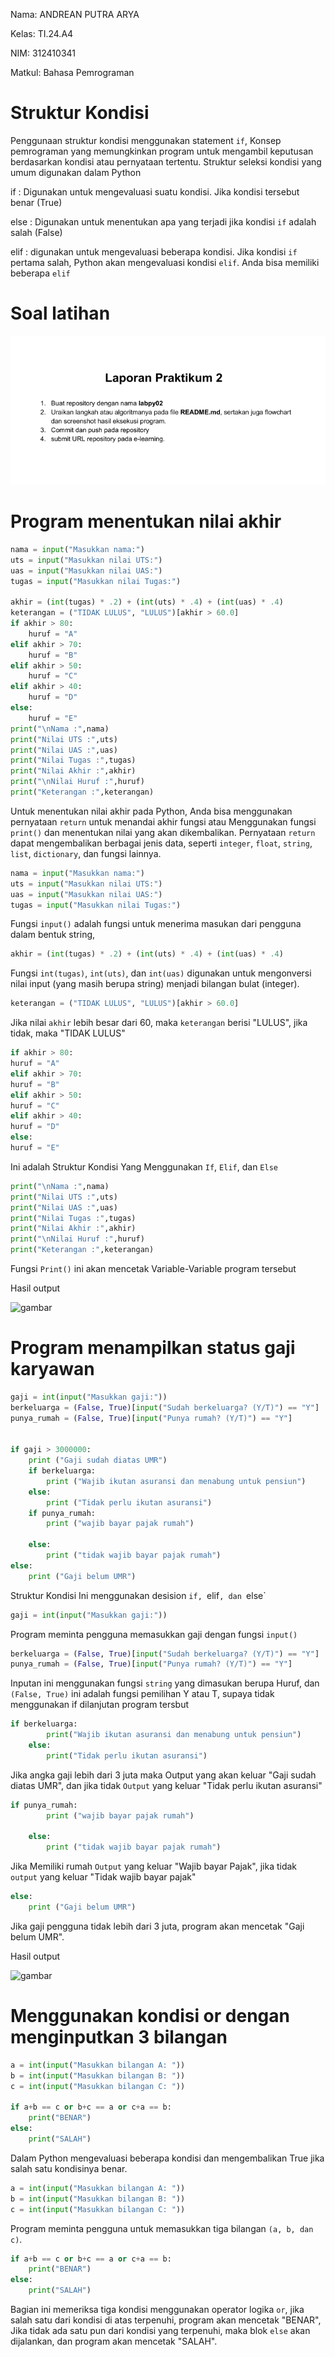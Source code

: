 Nama: ANDREAN PUTRA ARYA

Kelas: TI.24.A4

NIM: 312410341

Matkul: Bahasa Pemrograman

# Struktur Kondisi
Penggunaan struktur kondisi menggunakan statement `if`, Konsep pemrograman yang memungkinkan program untuk mengambil keputusan berdasarkan kondisi atau pernyataan tertentu. Struktur seleksi kondisi yang umum digunakan dalam Python

if : Digunakan untuk mengevaluasi suatu kondisi. Jika kondisi tersebut benar (True)

else : Digunakan untuk menentukan apa yang terjadi jika kondisi `if` adalah salah (False)

elif : digunakan untuk mengevaluasi beberapa kondisi. Jika kondisi `if` pertama salah, Python akan mengevaluasi kondisi `elif`. Anda bisa memiliki beberapa `elif`

# Soal latihan
![gambar](https://github.com/andreanbadeh/Labpy02/blob/19b4a2a541275b622b9e9e3880e4f1d67f5d0ee8/Image/Screenshot%20From%202024-10-24%2020-34-23.png)

# Program menentukan nilai akhir
```python
nama = input("Masukkan nama:")
uts = input("Masukkan nilai UTS:")
uas = input("Masukkan nilai UAS:")
tugas = input("Masukkan nilai Tugas:")

akhir = (int(tugas) * .2) + (int(uts) * .4) + (int(uas) * .4)
keterangan = ("TIDAK LULUS", "LULUS")[akhir > 60.0]
if akhir > 80:
    huruf = "A"
elif akhir > 70:
    huruf = "B"
elif akhir > 50:
    huruf = "C"
elif akhir > 40:
    huruf = "D"
else:
    huruf = "E"
print("\nNama :",nama)
print("Nilai UTS :",uts)
print("Nilai UAS :",uas)
print("Nilai Tugas :",tugas)
print("Nilai Akhir :",akhir)
print("\nNilai Huruf :",huruf)
print("Keterangan :",keterangan)
````

Untuk menentukan nilai akhir pada Python, Anda bisa menggunakan pernyataan `return` untuk menandai akhir fungsi atau Menggunakan fungsi `print()` dan menentukan nilai yang akan dikembalikan. Pernyataan `return` dapat mengembalikan berbagai jenis data, seperti `integer`, `float`, `string`, `list`, `dictionary`, dan fungsi lainnya.

```python
nama = input("Masukkan nama:")
uts = input("Masukkan nilai UTS:")
uas = input("Masukkan nilai UAS:")
tugas = input("Masukkan nilai Tugas:")
````
Fungsi `input()` adalah fungsi untuk menerima masukan dari pengguna dalam bentuk string, 

```python
akhir = (int(tugas) * .2) + (int(uts) * .4) + (int(uas) * .4)
````
Fungsi `int(tugas)`, `int(uts)`, dan `int(uas)` digunakan untuk mengonversi nilai input (yang masih berupa string) menjadi bilangan bulat (integer).

```python
keterangan = ("TIDAK LULUS", "LULUS")[akhir > 60.0]
````
Jika nilai `akhir` lebih besar dari 60, maka `keterangan` berisi "LULUS", jika tidak, maka "TIDAK LULUS"

```Python
if akhir > 80:
huruf = "A"
elif akhir > 70:
huruf = "B"
elif akhir > 50:
huruf = "C"
elif akhir > 40:
huruf = "D"
else:
huruf = "E"
````

Ini adalah Struktur Kondisi Yang Menggunakan `If`, `Elif`, dan `Else`

```Python
print("\nNama :",nama)
print("Nilai UTS :",uts)
print("Nilai UAS :",uas)
print("Nilai Tugas :",tugas)
print("Nilai Akhir :",akhir)
print("\nNilai Huruf :",huruf)
print("Keterangan :",keterangan)
````

Fungsi `Print()` ini akan mencetak Variable-Variable program tersebut

Hasil output

![gambar](https://github.com/andreanbadeh/Labpy02/blob/53a36e5b1616da396b3f5514538346e2759889ab/Image/Screenshot%20From%202024-10-24%2021-01-58.png)

# Program menampilkan status gaji karyawan
```Python
gaji = int(input("Masukkan gaji:"))
berkeluarga = (False, True)[input("Sudah berkeluarga? (Y/T)") == "Y"]
punya_rumah = (False, True)[input("Punya rumah? (Y/T)") == "Y"]


if gaji > 3000000:
    print ("Gaji sudah diatas UMR")
    if berkeluarga:
        print ("Wajib ikutan asuransi dan menabung untuk pensiun")
    else:
        print ("Tidak perlu ikutan asuransi")
    if punya_rumah:
        print ("wajib bayar pajak rumah")

    else:
        print ("tidak wajib bayar pajak rumah")
else:
    print ("Gaji belum UMR")
````
Struktur Kondisi Ini menggunakan desision `if, `elif`, dan `else`

```Python
gaji = int(input("Masukkan gaji:"))
````
Program meminta pengguna memasukkan gaji dengan fungsi `input()`

```Python
berkeluarga = (False, True)[input("Sudah berkeluarga? (Y/T)") == "Y"]
punya_rumah = (False, True)[input("Punya rumah? (Y/T)") == "Y"]
````
Inputan ini menggunakan fungsi `string` yang dimasukan berupa Huruf, dan `(False, True)` ini adalah fungsi pemilihan Y atau T, supaya tidak menggunakan if dilanjutan program tersbut

```Python
if berkeluarga:
        print("Wajib ikutan asuransi dan menabung untuk pensiun")
    else:
        print("Tidak perlu ikutan asuransi")
````
Jika angka gaji lebih dari 3 juta maka Output yang akan keluar "Gaji sudah diatas UMR", dan jika tidak `Output` yang keluar "Tidak perlu ikutan asuransi"

```Python
if punya_rumah:
        print ("wajib bayar pajak rumah")

    else:
        print ("tidak wajib bayar pajak rumah")
````
Jika Memiliki rumah `Output` yang keluar "Wajib bayar Pajak", jika tidak `output` yang keluar "Tidak wajib bayar pajak"

```Python
else:
    print ("Gaji belum UMR")
````
Jika gaji pengguna tidak lebih dari 3 juta, program akan mencetak "Gaji belum UMR".

Hasil output

![gambar](https://github.com/andreanbadeh/Labpy02/blob/b21525682f138995596aa1dd4e62e4200541c0a5/Image/Screenshot%20From%202024-10-24%2021-31-55.png)

# Menggunakan kondisi or dengan menginputkan 3 bilangan
```Python
a = int(input("Masukkan bilangan A: "))
b = int(input("Masukkan bilangan B: "))
c = int(input("Masukkan bilangan C: "))

if a+b == c or b+c == a or c+a == b:
    print("BENAR")
else:
    print("SALAH")
````
Dalam Python mengevaluasi beberapa kondisi dan mengembalikan True jika salah satu kondisinya benar.

```Python
a = int(input("Masukkan bilangan A: "))
b = int(input("Masukkan bilangan B: "))
c = int(input("Masukkan bilangan C: "))
````
Program meminta pengguna untuk memasukkan tiga bilangan `(a, b, dan c)`.

```python
if a+b == c or b+c == a or c+a == b:
    print("BENAR")
else:
    print("SALAH")
````
Bagian ini memeriksa tiga kondisi menggunakan operator logika `or`, jika salah satu dari kondisi di atas terpenuhi, program akan mencetak "BENAR", 
 Jika tidak ada satu pun dari kondisi yang terpenuhi, maka blok `else` akan dijalankan, dan program akan mencetak "SALAH".

